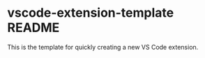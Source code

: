 # vscode-extension-template README

This is the template for quickly creating a new VS Code extension.
